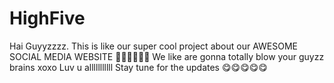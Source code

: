 # HighFive
Hai Guyyzzzz. This is like our super cool project about our AWESOME SOCIAL MEDIA WEBSITE 🤩🤩🤩🤩🤩🤩
We like are gonna totally blow your guyzz brains xoxo
Luv u alllllllllll
Stay tune for the updates 😋😋😋😋😋
